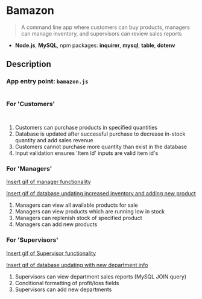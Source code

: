 # Bamazon

> A command line app where customers can buy products, managers can manage inventory, and supervisors can review sales reports

* **Node.js**, **MySQL**, npm packages: **inquirer**, **mysql**, **table**, **dotenv**

## Description

### App entry point: ```bamazon.js```

![]()


### For 'Customers'

![]()

![]()

1. Customers can purchase products in specified quantities
2. Database is updated after successful purchase to decrease in-stock quantity and add sales revenue
3. Customers cannot purchase more quantity than exist in the database
4. Input validation ensures 'Item Id' inputs are valid item id's

### For 'Managers'

[Insert gif of manager functionality]()

[Insert gif of database updating increased inventory and adding new product]()

1. Managers can view all available products for sale
2. Managers can view products which are running low in stock
3. Managers can replenish stock of specified product
4. Managers can add new products

### For 'Supervisors'

[Insert gif of Supervisor functionality]()

[Insert gif of database updating with new department info]()

1. Supervisors can view department sales reports (MySQL JOIN query)
2. Conditional formatting of profit/loss fields
3. Supervisors can add new departments